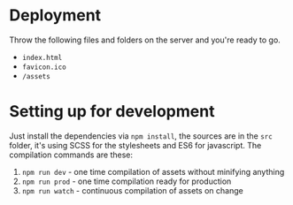 # Deployment
Throw the following files and folders on the server and you're ready to go.
- `index.html`
- `favicon.ico`
- `/assets`

# Setting up for development
Just install the dependencies via `npm install`, the sources are in the `src` folder, it's using SCSS for the stylesheets and ES6 for javascript.
The compilation commands are these:
1. `npm run dev` - one time compilation of assets without minifying anything
2. `npm run prod` - one time compilation ready for production
3. `npm run watch` - continuous compilation of assets on change